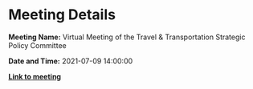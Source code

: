# Meeting Details

**Meeting Name:** Virtual Meeting of the Travel & Transportation Strategic Policy Committee

**Date and Time:** 2021-07-09 14:00:00

**<a href="https://www.limerick.ie/council/whats-on/meeting-travel-transportation-strategic-policy-committee-5" target="_blank">Link to meeting</a>**
